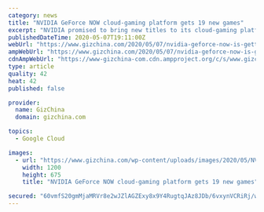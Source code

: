 ```yaml
---
category: news
title: "NVIDIA GeForce NOW cloud-gaming platform gets 19 new games"
excerpt: "NVIDIA promised to bring new titles to its cloud-gaming platform NVIDIA GeForce NOW every week. Today the company is adding 19 new titles."
publishedDateTime: 2020-05-07T19:11:00Z
webUrl: "https://www.gizchina.com/2020/05/07/nvidia-geforce-now-is-getting-19-new-titles/"
ampWebUrl: "https://www.gizchina.com/2020/05/07/nvidia-geforce-now-is-getting-19-new-titles/amp/"
cdnAmpWebUrl: "https://www-gizchina-com.cdn.ampproject.org/c/s/www.gizchina.com/2020/05/07/nvidia-geforce-now-is-getting-19-new-titles/amp/"
type: article
quality: 42
heat: 42
published: false

provider:
  name: GizChina
  domain: gizchina.com

topics:
  - Google Cloud

images:
  - url: "https://www.gizchina.com/wp-content/uploads/images/2020/05/NVIDIA-GeForceNOW.jpg"
    width: 1200
    height: 675
    title: "NVIDIA GeForce NOW cloud-gaming platform gets 19 new games"

secured: "60vmfS20gmMjaMRVr8e2wJZlAGZExy8x9Y4RugtqJAz8JDb/6vxynVCRiRj/wR2DBd3+b98fkb6GkgJjK4tMSp/jXNRQaGpw/9gAk1tx9j8MJzNn6TH/OKDeW82/fTBA4dkPnCJ3SObdTbDH/u3I2Z/YJyYrNTWqFUGlqV8XTeraCf96bZyd55IXG7Go8J5ZSGXfhaDNiC2Y+inGxNYw4QoyG943ZRvHbQJIE/IPbusaI6uLKMK5SeYYGjgbxurFGSRMUZNzmx/RcSrILlrH8DxNO7JLk2hMWiWt8XYBU1V1rb39p5U9rbWGAdEn6dz0C8SHmXgYAfSRldNCSEURQ9K0ldtxkBNUK5AXXGPrreSb5FG2SGxunzhjuIbRb24MkT/KBA/iChkLB+ssOKBqbdHfEJ0W35JltVTncqCk8Wpu7msvmT0xZMEmA0ziZpfzkxtdRmd3gHGJ9jXVqI0B1jyAh9/H2EE+2v21MvQGxv0=;irM5vTZgwmITHxebNNAWww=="
---
```


